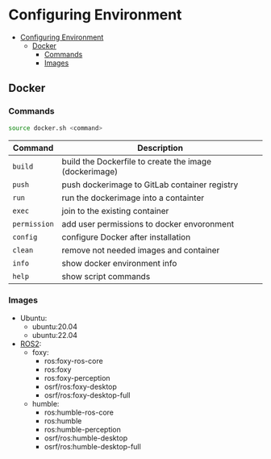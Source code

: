 # Configuring Environment

- [Configuring Environment](#configuring-environment)
  - [Docker](#docker)
    - [Commands](#commands)
    - [Images](#images)


## Docker

### Commands

```sh
source docker.sh <command>
```

| Command      | Description                                            |
| ------------ | ------------------------------------------------------ |
| `build`      | build the Dockerfile to create the image (dockerimage) |
| `push`       | push dockerimage to GitLab container registry          |
| `run`        | run the dockerimage into a containter                  |
| `exec`       | join to the existing container                         |
| `permission` | add user permissions to docker envoronment             |
| `config`     | configure Docker after installation                    |
| `clean`      | remove not needed images and container                 |
| `info`       | show docker environment info                           |
| `help`       | show script commands                                   |


### Images
* Ubuntu:
  * ubuntu:20.04
  * ubuntu:22.04
* [ROS2](https://github.com/osrf/docker_images/tree/3f4fbca923d80f834f3a89b5960bad5582652519):
  * foxy: 
    * ros:foxy-ros-core
    * ros:foxy
    * ros:foxy-perception
    * osrf/ros:foxy-desktop
    * osrf/ros:foxy-desktop-full
  * humble:
    * ros:humble-ros-core
    * ros:humble
    * ros:humble-perception
    * osrf/ros:humble-desktop
    * osrf/ros:humble-desktop-full


